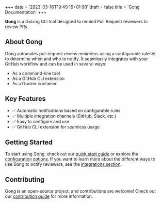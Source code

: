 +++
date = '2023-03-16T19:49:16+01:00'
draft = false
title = 'Gong Documentation'
+++

**Gong** is a Golang CLI tool designed to remind Pull Request reviewers to review PRs.

## About Gong

Gong automates pull request review reminders using a configurable ruleset to determine when and who to notify. It seamlessly integrates with your GitHub workflow and can be used in several ways:

- As a command-line tool
- As a GitHub CLI extension
- As a Docker container

## Key Features

- ✅ Automatic notifications based on configurable rules
- ✅ Multiple integration channels (GitHub, Slack, etc.)
- ✅ Easy to configure and use
- ✅ GitHub CLI extension for seamless usage

## Getting Started

To start using Gong, check out our [quick start guide](./docs/) or explore the [configuration options](./docs/configuration/). If you want to learn more about the different ways to use Gong to notify reviewers, see the [integrations section](./docs/integrations/).

## Contributing

Gong is an open-source project, and contributions are welcome! Check out our [contribution guide](https://github.com/Djiit/gong#contributing) for more information.

